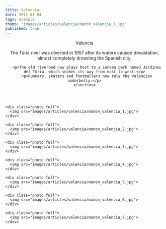 ```yaml
---
title: Valencia
date: 2012-01-04
tags: example
thumb: "images/articles/valencia/manon_valencia_1.jpg"
published: true
---
```


<article class="post">
  <header>
    <section class="title">
      <p>Valencia</p>
    </section>
    <section class="intro">
      <p>The Túria river was diverted in 1957 after its waters caused devastation, almost completely drowning the Spanish city.</p>

      <p>The old riverbed now plays host to a sunken park named Jardínes del Túria, which snakes its way from east to west.</p>
      <p>Runners, skaters and footballers now rule the Valencian underbelly.</p>
    </section>
  </header>

  <section class="content">

    <div class="photo full">
      <img src="images/articles/valencia/manon_valencia_1.jpg">
    </div>

    <div class="photo full">
      <img src="images/articles/valencia/manon_valencia_2.jpg">
    </div>

    <div class="photo full">
      <img src="images/articles/valencia/manon_valencia_3.jpg">
    </div>

    <div class="photo full">
      <img src="images/articles/valencia/manon_valencia_4.jpg">
    </div>

    <div class="photo full">
      <img src="images/articles/valencia/manon_valencia_5.jpg">
    </div>

    <div class="photo full">
      <img src="images/articles/valencia/manon_valencia_6.jpg">
    </div>

    <div class="photo full">
      <img src="images/articles/valencia/manon_valencia_7.jpg">
    </div>

  </section>

</article>

